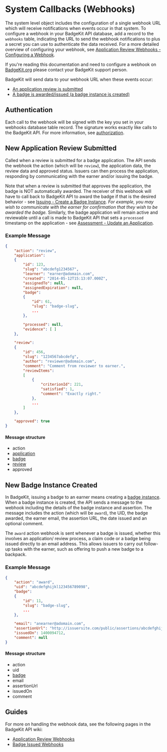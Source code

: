 # System Callbacks (Webhooks)

The system level object includes the configuration of a single webhook URL which will receive notifications when events occur in that system. To configure a webhook in your BadgeKit API database, add a record to the `webhooks` table, indicating the URL to send the webhook notifications to plus a secret you can use to authenticate the data received. For a more detailed overview of configuring your webhook, see [Application Review Webhooks - Configuring a Webhook](https://github.com/mozilla/badgekit-api/wiki/Application-Review-Webhooks#configuring-a-webhook).

If you're reading this documentation and need to configure a webhook on [BadgeKit.org](http://badgekit.org) please contact your BadgeKit support person.

BadgeKit will send data to your webhook URL when these events occur:

* [An application review is submitted](#new-application-review-submitted)
* [A badge is awarded/issued (a badge instance is created)](#new-badge-instance-created)

## Authentication

Each call to the webhook will be signed with the key you set in your webhooks database table record. The signature works exactly like calls to the BadgeKit API. For more information, see [authorization](authorization.md).

## New Application Review Submitted

Called when a review is submitted for a badge application. The API sends the webhook the action (which will be `review`), the application data, the review data and approved status. Issuers can then process the application, responding by communicating with the earner and/or issuing the badge.

Note that when a review is submitted that approves the application, the badge is NOT automatically awarded. The receiver of this webhook will have to call back to BadgeKit API to award the badge if that is the desired behavior - see [Issuing - Create a Badge Instance](issuing.md#create-a-badge-instance). _For example, you may wish to communicate with the earner for confirmation that they wish to be awarded the badge._ Similarly, the badge application will remain active and reviewable until a call is made to BadgeKit API that sets a `processed` timestamp on the application - see [Assessment - Update an Application](assessment.md#update-an-application).

### Example Message

```json
{
    "action": "review",
    "application": 
    {
        "id": 123,
        "slug": "abcdefg1234567",
        "learner": "earner@adomain.com",
        "created": "2014-05-12T15:13:07.000Z",
        "assignedTo": null,
        "assignedExpiration": null,
        "badge": 
        {
            "id": 61,
            "slug": "badge-slug",
            ...
        },

        "processed": null,
        "evidence": [ ]
    },

    "review": 
    {
        "id": 456,
        "slug": "1234567abcdefg",
        "author": "reviewer@adomain.com",
        "comment": "Comment from reviewer to earner.",
        "reviewItems": 
        [
            {
                "criterionId": 221,
                "satisfied": 1,
                "comment": "Exactly right."
            },
            ...
        ]
    },

    "approved": true
}
```

#### Message structure

* action
* [application](assessment.md#applications)
 * [badge](badges.md)
* [review](assessment.md#reviews)
* approved

## New Badge Instance Created

In BadgeKit, issuing a badge to an earner means creating a [badge instance](issuing.md#create-a-badge-instance). When a badge instance is created, the API sends a message to the webhook including the details of the badge instance and assertion. The message includes the action (which will be `award`), the UID, the badge awarded, the earner email, the assertion URL, the date issued and an optional comment.

The `award` action webhook is sent whenever a badge is issued, whether this involves an application/ review process, a claim code or a badge being issued directly to an email address. This allows issuers to carry out follow-up tasks with the earner, such as offering to push a new badge to a backpack.

### Example Message

```json
{
    "action": "award",
    "uid": "abcdefghijkl123456789098",
    "badge": 
    {
        "id": 11,
        "slug": "badge-slug",
        ...
    },

    "email": "anearner@adomain.com",
    "assertionUrl": "http://issuersite.com/public/assertions/abcdefghijkl123456789098",
    "issuedOn": 1400094712,
    "comment": null
}
```

#### Message structure

* action
* uid
* [badge](badges.md)
* email
* assertionUrl
* issuedOn
* comment

## Guides

For more on handling the webhook data, see the following pages in the BadgeKit API wiki:

* [Application Review Webhooks](https://github.com/mozilla/badgekit-api/wiki/Application-Review-Webhooks) 
* [Badge Issued Webhooks](https://github.com/mozilla/badgekit-api/wiki/Badge-Issued-Webhooks)
